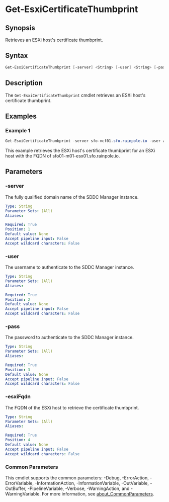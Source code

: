 # Get-EsxiCertificateThumbprint

## Synopsis

Retrieves an ESXi host's certificate thumbprint.

## Syntax

```powershell
Get-EsxiCertificateThumbprint [-server] <String> [-user] <String> [-pass] <String> [-esxiFqdn] <String> [<CommonParameters>]
```

## Description

The `Get-EsxiCertificateThumbprint` cmdlet retrieves an ESXi host's certificate thumbprint.

## Examples

### Example 1

```powershell
Get-EsxiCertificateThumbprint -server sfo-vcf01.sfo.rainpole.io -user administrator@vsphere.local -pass VMw@re1! -esxiFqdn sfo01-m01-esx01.sfo.rainpole.io
```

This example retrieves the ESXi host's certificate thumbprint for an ESXi host with the FQDN of sfo01-m01-esx01.sfo.rainpole.io.

## Parameters

### -server

The fully qualified domain name of the SDDC Manager instance.

```yaml
Type: String
Parameter Sets: (All)
Aliases:

Required: True
Position: 1
Default value: None
Accept pipeline input: False
Accept wildcard characters: False
```

### -user

The username to authenticate to the SDDC Manager instance.

```yaml
Type: String
Parameter Sets: (All)
Aliases:

Required: True
Position: 2
Default value: None
Accept pipeline input: False
Accept wildcard characters: False
```

### -pass

The password to authenticate to the SDDC Manager instance.

```yaml
Type: String
Parameter Sets: (All)
Aliases:

Required: True
Position: 3
Default value: None
Accept pipeline input: False
Accept wildcard characters: False
```

### -esxiFqdn

The FQDN of the ESXi host to retrieve the certificate thumbprint.

```yaml
Type: String
Parameter Sets: (All)
Aliases:

Required: True
Position: 4
Default value: None
Accept pipeline input: False
Accept wildcard characters: False
```

### Common Parameters

This cmdlet supports the common parameters: -Debug, -ErrorAction, -ErrorVariable, -InformationAction, -InformationVariable, -OutVariable, -OutBuffer, -PipelineVariable, -Verbose, -WarningAction, and -WarningVariable. For more information, see [about_CommonParameters](http://go.microsoft.com/fwlink/?LinkID=113216).
